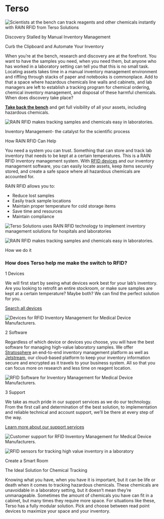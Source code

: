 # Terso

![Scientists at the bench can track reagents and other chemicals instantly with RAIN RFID from Terso Solutions](https://www.tersosolutions.com/wp-content/uploads/2019/12/callout1Lifesciences.jpg)

Discovery Stalled by Manual Inventory Management

Curb the Clipboard and Automate Your Inventory

When you’re at the bench, research and discovery are at the forefront. You want to have the samples you need, when you need them, but anyone who has worked in a laboratory setting can tell you that this is no small task. Locating assets takes time in a manual inventory management environment and riffling through stacks of paper and notebooks is commonplace. Add to that a space where hazardous chemicals line walls and cabinets, and lab managers are left to establish a tracking program for chemical ordering, chemical inventory management, and disposal of these harmful chemicals. When does discovery take place?

[**Take back the bench**](https://www.tersosolutions.com/case-studies/laboratory-automation-through-smart-inventory-management/) and get full visibility of all your assets, including hazardous chemicals.

![RAIN RFID makes tracking samples and chemicals easy in laboratories.](https://www.tersosolutions.com/wp-content/uploads/2019/12/sciencecallout2.jpg)

Inventory Management- the catalyst for the scientific process

How RAIN RFID Can Help

You need a system you can trust. Something that can store and track lab inventory that needs to be kept at a certain temperatures. This is a RAIN RFID inventory management system. With [RFID devices](https://www.tersosolutions.com/search-all-devices/) and our inventory management software, you can easily locate assets, keep items securely stored, and create a safe space where all hazardous chemicals are accounted for.

RAIN RFID allows you to:

* Reduce lost samples
* Easily track sample locations
* Maintain proper temperature for cold storage items
* Save time and resources
* Maintain compliance

![Terso Solutions uses RAIN RFID technology to implement inventory management solutions for hospitals and laboratories](https://www.tersosolutions.com/wp-content/uploads/2019/12/rainlogo-300x225.jpg)

![RAIN RFID makes tracking samples and chemicals easy in laboratories.](https://www.tersosolutions.com/wp-content/uploads/2019/12/sciencecallout2.jpg)

How we do it

### How does Terso help me make the switch to RFID?

1 Devices

We will first start by seeing what devices work best for your lab’s inventory. Are you looking to retrofit an entire stockroom, or make sure samples are kept at a certain temperature? Maybe both? We can find the perfect solution for you.

[Search all devices](https://www.tersosolutions.com/search-all-devices/)

![Devices for RFID Inventory Management for Medical Device Manufacturers.](https://www.tersosolutions.com/wp-content/uploads/2019/12/sensors.jpg)

2 Software

Regardless of which device or devices you choose, you will have the best software for managing high-value laboratory samples. We offer [Stratosphere](https://www.tersosolutions.com/stratosphere-rfid-inventory-management-software/) an end-to-end inventory management platform as well as [Jetstream](https://www.tersosolutions.com/jetstream-software-rfid-inventory-management/), our cloud-based platform to keep your inventory information secure and encrypted as it travels to your business system. All so that you can focus more on research and less time on reagent location.

![RFID Software for Inventory Management for Medical Device Manufacturers.](https://www.tersosolutions.com/wp-content/uploads/2019/12/Software.jpg)

3 Support

We take as much pride in our support services as we do our technology. From the first call and determination of the best solution, to implementation and reliable technical and account support, we’ll be there at every step of the way.

[Learn more about our support services](https://www.tersosolutions.com/rfid-inventory-management-services-discovery/)

![Customer support for RFID Inventory Management for Medical Device Manufacturers.](https://www.tersosolutions.com/wp-content/uploads/2019/12/support2.jpg)

![RFID sensors for tracking high value inventory in a laboratory](https://www.tersosolutions.com/wp-content/uploads/2020/01/RFID-sensors-84-87-89-01.png)

Create a Smart Room

The Ideal Solution for Chemical Tracking

Knowing what you have, when you have it is important, but it can be life or death when it comes to tracking hazardous chemicals. These chemicals are unavoidable in a laboratory setting, but it doesn’t mean they’re unmanageable. Sometimes the amount of chemicals you have can fit in a cabinet, but many times they require more space. For situations like these, Terso has a fully modular solution. Pick and choose between read point devices to maximize your space and your inventory.
